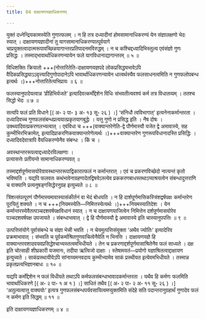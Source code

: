 ```yaml
---
title: 04 दाक्षायणयज्ञाधिकरणम्

---
```


युक्तं दध्नेन्द्रियकामस्येति गुणात्फलम् । न हि तत्र दध्यादीनां होमसामानाधिकरण्यं येन संज्ञालक्षणो भेदः स्यात् । दाक्षायणयज्ञादीनां तु यागसामानाधिकरण्यात्पूर्वयागे चाप्रयुक्तत्वादात्मरूपावच्छिन्नयागान्तरप्रतिपादनमविरुद्धम् । न च कश्चिद्दध्यादिभिस्तुल्य एवंसंज्ञो गुणः प्रसिद्धः । तस्माद्भावार्थाधिकरणन्यायेन फले यागविधानाद्यागान्तरम् ॥ ५ ॥

विधिशक्तिः क्रियातो +++(नोत्तारितेति-दाक्षायणयज्ञपदे लोकप्रसिद्ध्यभावेऽपि वैदिकप्रसिद्ध्याऽऽवृत्त्यादिगुणोपादानेऽपि भावार्थाधिकरणन्यायेन धात्वर्थस्यैव फलसाधनत्वमिति न गुणफलोपबन्ध इत्यर्थः ।)+++नोत्तारितेत्यभिप्रायः ॥ ६ ॥

फलस्यानुपादेयत्वान्न ‘व्रीहिभिर्यजते’ इत्यादिवत्कर्मोद्देशेन विधिः संभवतीत्यवश्यं कर्म तत्र विधातव्यम् । ततश्च सिद्धो भेदः ॥ ७ ॥

सत्यपि फलं प्रति विधाने  \[( अ॰ २ पा॰ ३ अ॰ १३ सू॰ २६ ) ।\] ‘संनिधौ त्वविभागात्’ इत्यनेनाकर्मान्तरता । दध्यादिवच्च गुणफलसंबन्धप्रत्ययात्प्रकृतयागबुद्धेः । यत्तु गुणो न प्रसिद्ध इति । नैष दोषः । उक्थ्यादिवत्प्रकरणलभ्यत्वात् । एवंविधा च +++(वाक्यान्तरेणेति-द्वे पौर्णमास्यौ यजेत द्वे अमावास्ये, सह कुम्भीभिरभिक्रामेत्, इत्यादिप्राकरणिकवाक्यान्तरेणेत्यर्थः ।)+++वाक्यान्तरेण गुणरूपविधानादस्ति प्रसिद्धिः । दध्यादिवदेवात्रापि वैयधिकरण्येनैव संबन्धः । किं च ।

अवस्थान्तररूपत्वाद्दध्यादेरविलक्षणाः ।  
प्रत्यासत्तेः प्रतीयन्ते सामानाधिकरण्यवत् ॥  


तस्माद्दर्शपूर्णमासयोरेवावस्थान्तररूपाद्विकारात्फलं न कर्मान्तरात् । एवं च प्रकरणविच्छेदो नात्यन्तं कृतो भविष्यति । यद्यपि फलवतः कथंभावेनाग्रहणादेतद्विषयेऽस्त्येव प्रककरणबाधस्तथाऽप्याश्रयत्वेन संबन्धादुत्तराणि च वाक्यानि प्रत्यनुषङ्गसिद्धेरनुग्रह इत्युच्यते ॥ ८ ॥

त्रिंशत्संपत्पूरणं पौर्णमास्यमावास्यासंकीर्तनं वा भेदं बोधयति । न हि दार्शपूर्णमासिकस्त्रिंशद्वर्षपक्षः कर्मान्तरेण पूरयितुं शक्यते । न च +++(नियमस्येति—निमित्तस्येत्यर्थः ।)+++नियमस्यातिदेशः । येन कर्मान्तरस्येवैतत्पञ्चदशवर्षपक्षविधानं स्यात् । न च दाक्षायणयाजित्वेन निमित्तेन दर्शपूर्णमासयोरेव पञ्चदशवर्षपक्ष उपजायते । संबन्धाभावात् । द्वे हि पौर्णमास्यौ द्वे अमावास्ये इति चास्यानुपपत्तिः ॥ ९ ॥

उत्पत्तिसंयोगे पूर्वासंबन्धे च संज्ञा भेत्त्री भवति । न चेयमुत्पत्तिसंयुक्ता ‘अथैव ज्योतिः’ इत्यादेरिव प्रक्रमाभावात् । संभवति च पूर्वकर्माश्रितगुणवाचित्वेनैवेति न भिनत्ति । दाक्षायणयज्ञे हि वाक्यान्तरवशादवयवप्रसिद्धेश्चाभ्यस्तत्वमभिधीयते । तेन च प्रकरणाद्दर्शपूर्णमासाश्रितेनैव फलं साध्यते । दक्ष इति चोत्साही शीघ्रकारी यजमानः, तदीया ऋत्विजो दाक्षाः । स्तेषामयतं—प्रयोगो यज्ञाश्रितत्वाद्दाक्षायण इत्युच्यते । साकंप्रस्थायीयेऽपि सांनाय्यमनवदाय कुम्भीभ्यामेव साकं प्रस्थीयत इत्येवमभिधीयते । तस्मान्न प्रकृतप्रत्यभिज्ञानबाधः ॥ १० ॥

यद्यपि कर्मोद्देशेन न फलं विधीयते तथाऽपि कर्मफलसंबन्धाभावादकर्मान्तरता । यथैव हि कर्मणः फलमिति भावार्थाधिकरणे \[( अ॰ २ पा॰ १ अ १ ) ।\]  साधितं तथैव  \[( अ॰ २ पा॰ २ अ॰ ११ सू॰ २६ ) ।\] ‘अतुल्यत्वात्तु वाक्ययोः’ इत्यत्र गुणफलसंबन्धपर्यवसायित्वमप्युक्तमिति संदेहे सति पदान्तरानुग्रहार्थं गुणादेव फलं न कर्मण इति सिद्धम् ॥ ११ ॥

इति दाक्षायणयज्ञाधिकरणम् ॥ ४ ॥
